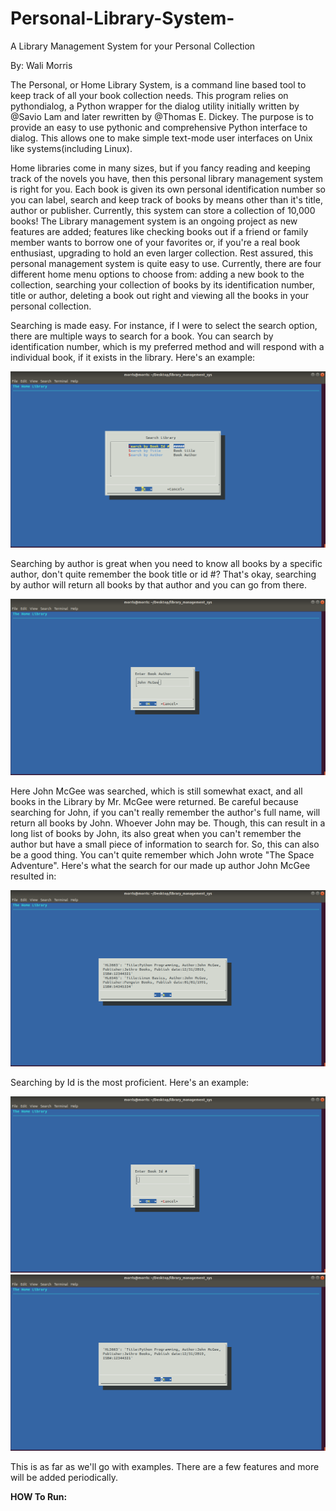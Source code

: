 # Personal-Library-System-
A Library Management System for your Personal Collection 

By: Wali Morris 

The Personal, or Home Library System, is a command line based tool to keep track of all your book 
collection needs. This program relies on pythondialog, a Python wrapper for the dialog utility 
initially written by @Savio Lam and later rewritten by @Thomas E. Dickey. The purpose is to provide 
an easy to use pythonic and comprehensive Python interface to dialog. This allows one to make simple 
text-mode user interfaces on Unix like systems(including Linux). 

Home libraries come in many sizes, but if you fancy reading and keeping track of the novels you have, 
then this personal library management system is right for you. Each book is given its own personal 
identification number so you can label, search and keep track of books by means other than it's title, 
author or publisher. Currently, this system can store a collection of 10,000 books! The Library management 
system is an ongoing project as new features are added; features like checking books out if a friend or 
family member wants to borrow one of your favorites or, if you're a real book enthusiast, upgrading to hold 
an even larger collection. Rest assured, this personal management system is quite easy to use. Currently,
there are four different home menu options to choose from: adding a new book to the collection, searching 
your collection of books by its identification number, title or author, deleting a book out right and viewing
all the books in your personal collection.


Searching is made easy. For instance, if I were to select the search option, there are multiple ways 
to search for a book. You can search by identification number, which is my preferred method and will 
respond with a individual book, if it exists in the library. Here's an example: 

![Search Options!](search_options.png)

Searching by author is great when you need to know all books by a specific author, don't quite remember
the book title or id #? That's okay, searching by author will return all books by that author and you 
can go from there. 

![Search by Author!](search_author.png)

Here John McGee was searched, which is still somewhat exact, and all books in the Library by Mr. McGee were
returned. Be careful because searching for John, if you can't really remember the author's full name, will 
return all books by John. Whoever John may be. Though, this can result in a long list of books by John, its 
also great when you can't remember the author but have a small piece of information to search for. So, this 
can also be a good thing. You can't quite remember which John wrote "The Space Adventure". Here's what the 
search for our made up author John McGee resulted in: 

![Author results!](return_author.png)

Searching by Id is the most proficient. Here's an example: 

![search id!](search_id.png)
![return id!](id_results.png)

This is as far as we'll go with examples. There are a few features and more will be added periodically. 

**HOW To Run:**




